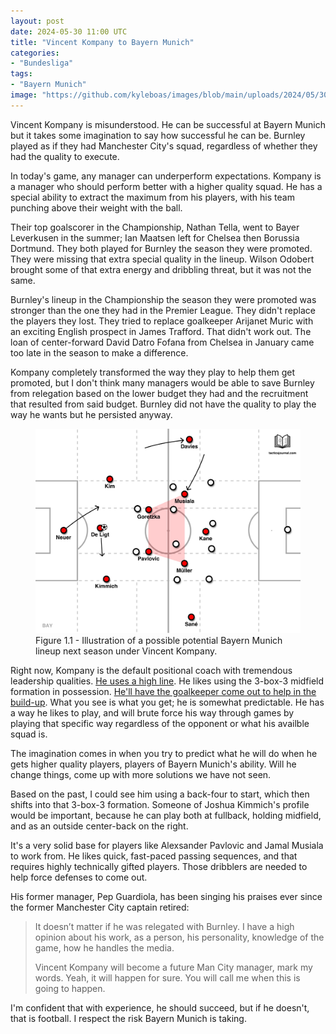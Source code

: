 ```yaml
---
layout: post
date: 2024-05-30 11:00 UTC
title: "Vincent Kompany to Bayern Munich"
categories:
- "Bundesliga"
tags:
- "Bayern Munich"
image: "https://github.com/kyleboas/images/blob/main/uploads/2024/05/30/Image-30May2024_00:04:52.png?raw=true"
---
```


Vincent Kompany is misunderstood. He can be successful at Bayern Munich but it takes some imagination to say how successful he can be. Burnley played as if they had Manchester City's squad, regardless of whether they had the quality to execute.

<!---more--->

In today's game, any manager can underperform expectations. Kompany is a manager who should perform better with a higher quality squad. He has a special ability to extract the maximum from his players, with his team punching above their weight with the ball.

Their top goalscorer in the Championship, Nathan Tella, went to Bayer Leverkusen in the summer; Ian Maatsen left for Chelsea then Borussia Dortmund. They both played for Burnley the season they were promoted. They were missing that extra special quality in the lineup. Wilson Odobert brought some of that extra energy and dribbling threat, but it was not the same.

Burnley's lineup in the Championship the season they were promoted was stronger than the one they had in the Premier League. They didn't replace the players they lost. They tried to replace goalkeeper Arijanet Muric with an exciting English prospect in James Trafford. That didn't work out. The loan of center-forward David Datro Fofana from Chelsea in January came too late in the season to make a difference.

Kompany completely transformed the way they play to help them get promoted, but I don't think many managers would be able to save Burnley from relegation based on the lower budget they had and the recruitment that resulted from said budget. Burnley did not have the quality to play the way he wants but he persisted anyway. 

<figure>
    <img src="https://github.com/kyleboas/images/blob/main/uploads/2024/05/28/Image-28May2024_17:48:52.png?raw=true">
    <figcaption>Figure 1.1 - Illustration of a possible potential Bayern Munich lineup next season under Vincent Kompany.</figcaption>
</figure> 

Right now, Kompany is the default positional coach with tremendous leadership qualities. [He uses a high line](https://tacticsjournal.com/2023/09/03/burnley-sit-too-deep-and-overcommit-to-the-ball-carrier/). He likes using the 3-box-3 midfield formation in possession. [He'll have the goalkeeper come out to help in the build-up](https://tacticsjournal.com/2023/08/04/burnley-basic-shape-in-and-out-of-possession/). What you see is what you get; he is somewhat predictable. He has a way he likes to play, and will brute force his way through games by playing that specific way regardless of the opponent or what his availble squad is.

The imagination comes in when you try to predict what he will do when he gets higher quality players, players of Bayern Munich's ability. Will he change things, come up with more solutions we have not seen. 

Based on the past, I could see him using a back-four to start, which then shifts into that 3-box-3 formation. Someone of Joshua Kimmich's profile would be important, because he can play both at fullback, holding midfield, and as an outside center-back on the right.

It's a very solid base for players like Alexsander Pavlovic and Jamal Musiala to work from. He likes quick, fast-paced passing sequences, and that requires highly technically gifted players. Those dribblers are needed to help force defenses to come out. 

His former manager, Pep Guardiola, has been singing his praises ever since the former Manchester City captain retired:

> It doesn’t matter if he was relegated with Burnley. I have a high opinion about his work, as a person, his personality, knowledge of the game, how he handles the media.
> 
> Vincent Kompany will become a future Man City manager, mark my words. Yeah, it will happen for sure. You will call me when this is going to happen.

I'm confident that with experience, he should succeed, but if he doesn't, that is football. I respect the risk Bayern Munich is taking.
